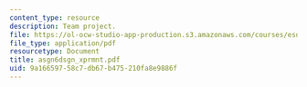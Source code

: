 ```yaml
---
content_type: resource
description: Team project.
file: https://ol-ocw-studio-app-production.s3.amazonaws.com/courses/esd-33-systems-engineering-summer-2004/9a16659758c7db67b475210fa8e9886f_asgn6dsgn_xprmnt.pdf
file_type: application/pdf
resourcetype: Document
title: asgn6dsgn_xprmnt.pdf
uid: 9a166597-58c7-db67-b475-210fa8e9886f
---
```

